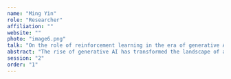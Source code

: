 ```yaml
---
name: "Ming Yin"
role: "Researcher"
affiliation: ""
website: ""
photo: "image6.png"
talk: "On the role of reinforcement learning in the era of generative AI"
abstract: "The rise of generative AI has transformed the landscape of artificial intelligence, enabling unprecedented capabilities in creative problem-solving, content generation, and novel scientific discovery. However, as these models continue to scale, challenges related to alignment, safety, and decision-making in dynamic, real-world environments become increasingly prominent. Reinforcement learning (RL) offers a powerful framework to address these challenges by enabling agents to learn from feedback, optimize long-term outcomes, and adapt to complex scenarios. This talk explores the intersection of reinforcement learning and generative AI, highlighting how RL can enhance generative models in areas such as fine-tuning for user preferences, faster inference, and safe deployment. We also discuss the evaluation front for the current generative AI."
session: "2"
order: "1"
---
```

